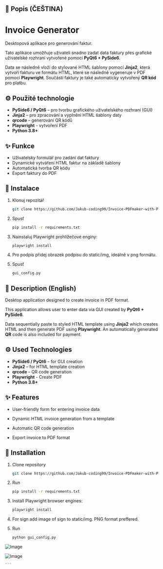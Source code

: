 ## 📝 Popis (ČEŠTINA)

# Invoice Generator

Desktopová aplikace pro generování faktur.

Tato aplikace umožňuje uživateli snadno zadat data faktury přes grafické uživatelské rozhraní vytvořené pomocí **PyQt6 + PySide6**.  

Data se následně vloží do stylované HTML šablony pomocí **Jinja2**, která vytvoří  fakturu ve formátu HTML, které se následně vygeneruje v PDF pomocí **Playwright**. Součástí  faktury je také automaticky vytvořený **QR kód** pro platbu.

## ⚙️ Použité technologie

- **PySide6 / PyQt6** – pro tvorbu grafického uživatelského rozhraní (GUI)
- **Jinja2** – pro zpracování a vyplnění HTML šablony daty
- **qrcode**  – generování QR kódů
- **Playwright** - vytvoření PDF
- **Python 3.8+**

## ✨ Funkce

- Uživatelsky  formulář pro zadání dat faktury
- Dynamické vytváření HTML faktur na základě šablony
- Automatická tvorba QR kódu
- Export faktury do PDF 
## 🚀 Instalace

1. Klonuj repozitář
   ```bash
   git clone https://github.com/Jakub-coding99/Invoice-PDFmaker-with-Python.git
   ```

2. Spusť 
    ```bash
    pip install -r requirements.txt
    ```

3. Nainstaluj Playwright prohlížečové enginy:
    ```bash
    playwright install
    ```

4. Pro podpis přidej obrazek podpisu do static/img, ideálně v png formátu.

5. Spusť 
    ```bash
    gui_config.py
    ```


##  📝 Description (English)

Desktop application designed to create invoice in PDF format.

This application allows user to enter data via GUI created by **PyQt6 + PySide6**. 

Data sequentially paste to styled HTML template using **Jinja2**  which creates HTML and then generate PDF using **Playwright**. 
An automatically generated **QR** code is also included for payment.


## ⚙️ Used Technologies

- **PySide6 / PyQt6** – for GUI creation
- **Jinja2** – for HTML template creation
- **qrcode**  – QR code generation
- **Playwright** - Create PDF
- **Python 3.8+**

## ✨ Features

- User-friendly form for entering invoice data

- Dynamic HTML invoice generation from a template

- Automatic QR code generation

- Export invoice to PDF format


## 🚀 Installation

1. Clone repository
   ```bash
   git clone https://github.com/Jakub-coding99/Invoice-PDFmaker-with-Python.git
   ```
2. Run 
    ```bash
    pip install -r requirements.txt
    ```

3. Install Playwright browser engines:
    ```bash
    playwright install
    ```
   
4. For sign add image of sign to static/img. PNG format preffered.


5. Run
    ```bash
    python gui_config.py

![Image](https://github.com/user-attachments/assets/0f62662d-913a-4210-b1f1-526867c0a06e)

![Image](https://github.com/user-attachments/assets/c35c38e6-e4fc-44be-b962-7903d25b60bd) 



    ```



